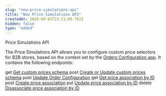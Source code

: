 ```yaml
---
slug: "new-price-simulations-api"
title: "New Price Simulations API"
createdAt: 2020-09-03T23:21:09.762Z
hidden: false
type: "added"
---
```


<span class="badge" id="price-simulations-api">Price Simulations API</span>

The Price Simulations API allows you to configure custom price selectors for B2B stores, based on the context set by the [Orders Configuration app](https://vtex.io/docs/components/content-blocks/vtex.order-configuration/readme/). It contains the following endpoints:

<span class="api pg-type type-get">get</span> [Get custom prices schema](ref:get_-v-custom-prices-session-schema)
<span class="api pg-type type-post">post</span> [Create or Update custom prices schema](ref:post_-v-custom-prices-session-schema)
<span class="api pg-type type-post">post</span> [Update Order Configuration](ref:post_sessions)
<span class="api pg-type type-get">get</span> [Get price association by ID](ref:get_-v-custom-prices-rules-priceassociationid)
<span class="api pg-type type-post">post</span> [Create price association](ref:post_-v-custom-prices-rules)
<span class="api pg-type type-put">put</span> [Update price association by ID](ref:put_-v-custom-prices-rules-priceassociationid)
<span class="api pg-type type-delete">delete</span> [Disassociate price association by ID](ref:delete_-v-custom-prices-rules-priceassociationid)
